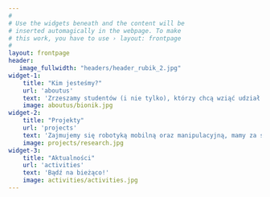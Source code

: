 ```yaml
---
#
# Use the widgets beneath and the content will be
# inserted automagically in the webpage. To make
# this work, you have to use › layout: frontpage
#
layout: frontpage
header:
   image_fullwidth: "headers/header_rubik_2.jpg"
widget-1:
    title: "Kim jesteśmy?"
    url: 'aboutus'
    text: 'Zrzeszamy studentów (i nie tylko), którzy chcą wziąć udział w ciekawych projektach, napisać pracę dyplomową z robotyki, poznać wyjątkowych ludzi.'
    image: aboutus/bionik.jpg
widget-2:
    title: "Projekty"
    url: 'projects'
    text: 'Zajmujemy się robotyką mobilną oraz manipulacyjną, mamy za sobą zakończone sukcesem projekty oparte na Arduino, a w dziedzinie robotów LEGO możemy nazwać się ekspertami.'
    image: projects/research.jpg
widget-3:
    title: "Aktualności"
    url: 'activities'
    text: 'Bądź na bieżąco!'
    image: activities/activities.jpg
---
```

